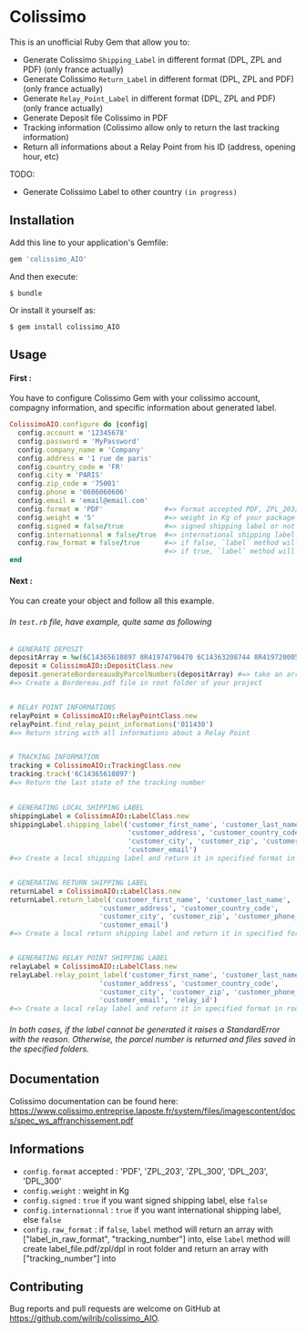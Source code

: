 # Colissimo

This is an unofficial Ruby Gem that allow you to:
- Generate Colissimo `Shipping_Label` in different format (DPL, ZPL and PDF) (only france actually)
- Generate Colissimo `Return_Label` in different format (DPL, ZPL and PDF) (only france actually)
- Generate `Relay_Point_Label` in different format (DPL, ZPL and PDF) (only france actually)
- Generate Deposit file Colissimo in PDF
- Tracking information (Colissimo allow only to return the last tracking information)
- Return all informations about a Relay Point from his ID (address, opening hour, etc)

TODO:
- Generate Colissimo Label to other country `(in progress)`

## Installation

Add this line to your application's Gemfile:

```ruby
gem 'colissimo_AIO'
```

And then execute:

    $ bundle

Or install it yourself as:

    $ gem install colissimo_AIO

## Usage

#### First :

You have to configure Colissimo Gem with your colissimo account, compagny information, and specific information about generated label.

```ruby
ColissimoAIO.configure do |config|
  config.account = '12345678'
  config.password = 'MyPassword'
  config.company_name = 'Company'
  config.address = '1 rue de paris'
  config.country_code = 'FR'
  config.city = 'PARIS'
  config.zip_code = '75001'
  config.phone = '0606060606'
  config.email = 'email@email.com'
  config.format = 'PDF'               #=> Format accepted PDF, ZPL_203/ZPL_300, DPL_203/DPL_300
  config.weight = '5'                 #=> weight in Kg of your package
  config.signed = false/true          #=> signed shipping label or not
  config.internationnal = false/true  #=> international shipping label or not
  config.raw_format = false/true      #=> if false, `label` method will return an array with ["label_in_raw_format", "tracking_number"] into
                                      #=> if true, `label` method will create label_file.pdf/zpl/dpl and return an array with ["tracking_number"] into
end
```


#### Next :

You can create your object and follow all this example.
###### In `test.rb` file, have example, quite same as following
```ruby
# GENERATE DEPOSIT
depositArray = %w(6C14365610897 8R41974798470 6C14363208744 8R41972000544)
deposit = ColissimoAIO::DepositClass.new
deposit.generateBordereauxByParcelNumbers(depositArray) #=> take an array of tracking number
#=> Create a Bordereau.pdf file in root folder of your project


# RELAY POINT INFORMATIONS
relayPoint = ColissimoAIO::RelayPointClass.new
relayPoint.find_relay_point_informations('011430')
#=> Return string with all informations about a Relay Point


# TRACKING INFORMATION
tracking = ColissimoAIO::TrackingClass.new
tracking.track('6C14365610897')
#=> Return the last state of the tracking number

 
# GENERATING LOCAL SHIPPING LABEL
shippingLabel = ColissimoAIO::LabelClass.new
shippingLabel.shipping_label('customer_first_name', 'customer_last_name', 
                             'customer_address', 'customer_country_code', 
                             'customer_city', 'customer_zip', 'customer_phone_number',
                             'customer_email')
#=> Create a local shipping label and return it in specified format in root folder of your project if `raw_format = true`, else return an array with label in raw format + tracking number


# GENERATING RETURN SHIPPING LABEL
returnLabel = ColissimoAIO::LabelClass.new
returnLabel.return_label('customer_first_name', 'customer_last_name', 
                      'customer_address', 'customer_country_code', 
                      'customer_city', 'customer_zip', 'customer_phone_number',
                      'customer_email')
#=> Create a local return shipping label and return it in specified format in root folder of your project if `raw_format = true`, else return an array with label in raw format + tracking number


# GENERATING RELAY POINT SHIPPING LABEL
relayLabel = ColissimoAIO::LabelClass.new
relayLabel.relay_point_label('customer_first_name', 'customer_last_name', 
                      'customer_address', 'customer_country_code', 
                      'customer_city', 'customer_zip', 'customer_phone_number',
                      'customer_email', 'relay_id') 
#=> Create a local relay label and return it in specified format in root folder of your project if `raw_format = true`, else return an array with label in raw format + tracking number
```
###### In both cases, if the label cannot be generated it raises a StandardError with the reason. Otherwise, the parcel number is returned and files saved in the specified folders.

## Documentation
Colissimo documentation can be found here:
https://www.colissimo.entreprise.laposte.fr/system/files/imagescontent/docs/spec_ws_affranchissement.pdf

## Informations

- `config.format` accepted : 'PDF', 'ZPL_203', 'ZPL_300', 'DPL_203', 'DPL_300'
- `config.weight` : weight in Kg
- `config.signed` : `true` if you want signed shipping label, else `false`
- `config.internationnal` : `true` if you want international shipping label, else `false`
- `config.raw_format` : if `false`, `label` method will return an array with ["label_in_raw_format", "tracking_number"] into, else `label` method will create label_file.pdf/zpl/dpl in root folder and return an array with ["tracking_number"] into



## Contributing

Bug reports and pull requests are welcome on GitHub at https://github.com/wilrib/colissimo_AIO.
